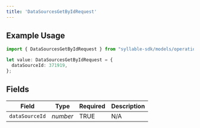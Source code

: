 ```yaml
---
title: 'DataSourcesGetByIdRequest'
---
```


## Example Usage

```typescript
import { DataSourcesGetByIdRequest } from "syllable-sdk/models/operations";

let value: DataSourcesGetByIdRequest = {
  dataSourceId: 371919,
};
```

## Fields

| Field              | Type               | Required           | Description        |
| ------------------ | ------------------ | ------------------ | ------------------ |
| `dataSourceId`     | *number*           | TRUE | N/A                |
